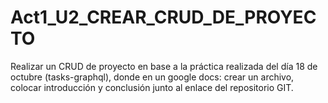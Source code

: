 # Act1_U2_CREAR_CRUD_DE_PROYECTO
 Realizar un CRUD de proyecto en base a la práctica realizada del día 18 de octubre (tasks-graphql), donde en un google docs: crear un archivo, colocar introducción y conclusión junto al enlace del repositorio GIT.
